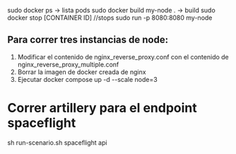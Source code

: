sudo docker ps -> lista pods
sudo docker build my-node . -> build
sudo docker stop [CONTAINER ID] //stops
sudo run -p 8080:8080 my-node 

## Para correr tres instancias de node:
1. Modificar el contenido de nginx_reverse_proxy.conf con el contenido de nginx_reverse_proxy_multiple.conf 
2. Borrar la imagen de docker creada de nginx
3. Ejecutar docker compose up -d --scale node=3 

# Correr artillery para el endpoint spaceflight
sh run-scenario.sh spaceflight api